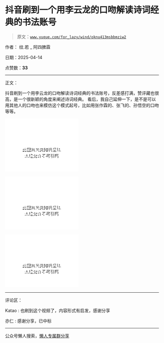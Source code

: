# 抖音刷到一个用李云龙的口吻解读诗词经典的书法账号

> 原文：[`www.yuque.com/for_lazy/wind/oknu413msbbmziw2`](https://www.yuque.com/for_lazy/wind/oknu413msbbmziw2)

作者： 纹.若 _ 阿四脾霖

日期：2025-04-14

点赞数：**33**

* * *

正文：

抖音刷到一个用李云龙的口吻解读诗词经典的书法账号，反差感打满，赞评藏也很高，是一个很新颖的角度来阐述诗词经典。
看后，我自己延伸一下，是不是可以用其他人的口吻也来模仿这个模式起号，比如用张作霖的、张飞的、孙悟空的口吻等等。

![](img/661d8f0063a2fda421b923e287d54e6e.png "None")

![](img/25dcded854a2ce58fd5f71d03bfa3784.png "None")

![](img/be440c4ff72b8ac86895e39a559e4479.png "None")

* * *

评论区：

Katao : 也刷到这个视频了，内容形式有启发，感谢分享

亦仁 : 感谢分享，已中标

* * *

公众号懒人搜索，[懒人专属群分享](https://lazybook.fun/#/blog/group)